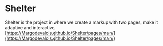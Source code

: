 # Shelter
Shelter is the project in where we create a markup with two pages, make it adaptive and interactive.
[https://Margodevalois.github.io/Shelter/pages/main/](https://Margodevalois.github.io/Shelter/pages/main/)
